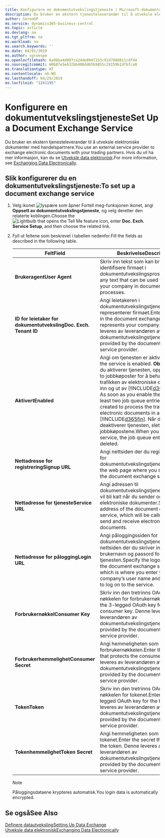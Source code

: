 ```yaml
---
title: Konfigurere en dokumentutvekslingstjeneste | Microsoft-dokumentasjon
description: Du bruker en ekstern tjenesteleverandør til å utveksle elektroniske dokumenter med handelspartnere.
author: SorenGP
ms.service: dynamics365-business-central
ms.topic: article
ms.devlang: na
ms.tgt_pltfrm: na
ms.workload: na
ms.search.keywords: ''
ms.date: 04/01/2019
ms.author: sgroespe
ms.openlocfilehash: 6a9bba4d097ca24de094f153c91d7888811cdfd4
ms.sourcegitcommit: 60b87e5eb32bb408dd65b9855c29159b1dfbfca8
ms.translationtype: HT
ms.contentlocale: nb-NO
ms.lasthandoff: 04/29/2019
ms.locfileid: "1241195"
---
```

# <a name="set-up-a-document-exchange-service"></a><span data-ttu-id="9015a-103">Konfigurere en dokumentutvekslingstjeneste</span><span class="sxs-lookup"><span data-stu-id="9015a-103">Set Up a Document Exchange Service</span></span>
<span data-ttu-id="9015a-104">Du bruker en ekstern tjenesteleverandør til å utveksle elektroniske dokumenter med handelspartnere.</span><span class="sxs-lookup"><span data-stu-id="9015a-104">You use an external service provider to exchange electronic documents with your trading partners.</span></span> <span data-ttu-id="9015a-105">Hvis du vil ha mer informasjon, kan du se [Utveksle data elektronisk](across-data-exchange.md).</span><span class="sxs-lookup"><span data-stu-id="9015a-105">For more information, see [Exchanging Data Electronically](across-data-exchange.md).</span></span>  

## <a name="to-set-up-a-document-exchange-service"></a><span data-ttu-id="9015a-106">Slik konfigurerer du en dokumentutvekslingstjeneste:</span><span class="sxs-lookup"><span data-stu-id="9015a-106">To set up a document exchange service</span></span>  
1. <span data-ttu-id="9015a-107">Velg ikonet ![lyspære som åpner Fortell meg-funksjonen](media/ui-search/search_small.png "Fortell hva du vil gjøre") ikonet, angi **Oppsett av dokumentutvekslingstjeneste**, og velg deretter den relaterte koblingen.</span><span class="sxs-lookup"><span data-stu-id="9015a-107">Choose the ![Lightbulb that opens the Tell Me feature](media/ui-search/search_small.png "Tell me what you want to do") icon, enter **Doc. Exch. Service Setup**, and then choose the related link.</span></span>  
2. <span data-ttu-id="9015a-108">Fyll ut feltene som beskrevet i tabellen nedenfor.</span><span class="sxs-lookup"><span data-stu-id="9015a-108">Fill the fields as described in the following table.</span></span>  

    |<span data-ttu-id="9015a-109">Felt</span><span class="sxs-lookup"><span data-stu-id="9015a-109">Field</span></span>|<span data-ttu-id="9015a-110">Beskrivelse</span><span class="sxs-lookup"><span data-stu-id="9015a-110">Description</span></span>|  
    |---------------------------------|---------------------------------------|  
    |<span data-ttu-id="9015a-111">**Brukeragent**</span><span class="sxs-lookup"><span data-stu-id="9015a-111">**User Agent**</span></span>|<span data-ttu-id="9015a-112">Skriv inn tekst som kan brukes til å identifisere firmaet i dokumentutvekslingsprosesser.</span><span class="sxs-lookup"><span data-stu-id="9015a-112">Enter any text that can be used to identify your company in document exchange processes.</span></span>|  
    |<span data-ttu-id="9015a-113">**ID for leietaker for dokumentutveksling**</span><span class="sxs-lookup"><span data-stu-id="9015a-113">**Doc. Exch. Tenant ID**</span></span>|<span data-ttu-id="9015a-114">Angi leietakeren i dokumentutvekslingstjenesten som representerer firmaet.</span><span class="sxs-lookup"><span data-stu-id="9015a-114">Enter the tenant in the document exchange service that represents your company.</span></span> <span data-ttu-id="9015a-115">Denne leveres av leverandøren av dokumentutvekslingstjenesten.</span><span class="sxs-lookup"><span data-stu-id="9015a-115">This is provided by the document exchange service provider.</span></span>|  
    |<span data-ttu-id="9015a-116">**Aktivert**</span><span class="sxs-lookup"><span data-stu-id="9015a-116">**Enabled**</span></span>|<span data-ttu-id="9015a-117">Angi om tjenesten er aktivert.</span><span class="sxs-lookup"><span data-stu-id="9015a-117">Specify if the service is enabled.</span></span> <span data-ttu-id="9015a-118">**Obs!** Så snart du aktiverer tjenesten, opprettes minst to jobbkøposter for å behandle trafikken av elektroniske dokumenter inn og ut av [!INCLUDE[d365fin](includes/d365fin_md.md)].</span><span class="sxs-lookup"><span data-stu-id="9015a-118">**Note:**  As soon as you enable the service, at least two job queue entries are created to process the traffic of electronic documents in and out of [!INCLUDE[d365fin](includes/d365fin_md.md)].</span></span> <span data-ttu-id="9015a-119">Når du deaktiverer tjenesten, slettes jobbkøpostene.</span><span class="sxs-lookup"><span data-stu-id="9015a-119">When you disable the service, the job queue entries are deleted.</span></span>|  
    |<span data-ttu-id="9015a-120">**Nettadresse for registrering**</span><span class="sxs-lookup"><span data-stu-id="9015a-120">**Signup URL**</span></span>|<span data-ttu-id="9015a-121">Angi nettsiden der du registrerer deg for dokumentutvekslingstjenesten.</span><span class="sxs-lookup"><span data-stu-id="9015a-121">Specify the web page where you sign up for the document exchange service.</span></span>|  
    |<span data-ttu-id="9015a-122">**Nettadresse for tjeneste**</span><span class="sxs-lookup"><span data-stu-id="9015a-122">**Service URL**</span></span>|<span data-ttu-id="9015a-123">Angi adressen til dokumentutvekslingstjenesten, som vil bli kalt når du sender og mottar elektroniske dokumenter.</span><span class="sxs-lookup"><span data-stu-id="9015a-123">Specify the address of the document exchange service, which will be called when you send and receive electronic documents.</span></span>|  
    |<span data-ttu-id="9015a-124">**Nettadresse for pålogging**</span><span class="sxs-lookup"><span data-stu-id="9015a-124">**Login URL**</span></span>|<span data-ttu-id="9015a-125">Angi påloggingssiden for dokumentutvekslingstjenesten, som er nettsiden der du skriver inn firmaets brukernavn og passord for å logge på tjenesten.</span><span class="sxs-lookup"><span data-stu-id="9015a-125">Specify the logon page for the document exchange service, which is where you enter your company’s user name and password to log on to the service.</span></span>|  
    |<span data-ttu-id="9015a-126">**Forbrukernøkkel**</span><span class="sxs-lookup"><span data-stu-id="9015a-126">**Consumer Key**</span></span>|<span data-ttu-id="9015a-127">Skriv inn den tretrinns OAuth-nøkkelen for forbrukernøkkelen.</span><span class="sxs-lookup"><span data-stu-id="9015a-127">Enter the 3-legged OAuth key for the consumer key.</span></span> <span data-ttu-id="9015a-128">Denne leveres av leverandøren av dokumentutvekslingstjenesten.</span><span class="sxs-lookup"><span data-stu-id="9015a-128">This is provided by the document exchange service provider.</span></span>|  
    |<span data-ttu-id="9015a-129">**Forbrukerhemmelighet**</span><span class="sxs-lookup"><span data-stu-id="9015a-129">**Consumer Secret**</span></span>|<span data-ttu-id="9015a-130">Angi hemmeligheten som beskytter forbrukernøkkelen.</span><span class="sxs-lookup"><span data-stu-id="9015a-130">Enter the secret that protects the consumer key.</span></span> <span data-ttu-id="9015a-131">Denne leveres av leverandøren av dokumentutvekslingstjenesten.</span><span class="sxs-lookup"><span data-stu-id="9015a-131">This is provided by the document exchange service provider.</span></span>|  
    |<span data-ttu-id="9015a-132">**Token**</span><span class="sxs-lookup"><span data-stu-id="9015a-132">**Token**</span></span>|<span data-ttu-id="9015a-133">Skriv inn den tretrinns OAuth-nøkkelen for tokenet.</span><span class="sxs-lookup"><span data-stu-id="9015a-133">Enter the 3-legged OAuth key for the token.</span></span> <span data-ttu-id="9015a-134">Denne leveres av leverandøren av dokumentutvekslingstjenesten.</span><span class="sxs-lookup"><span data-stu-id="9015a-134">This is provided by the document exchange service provider.</span></span>|  
    |<span data-ttu-id="9015a-135">**Tokenhemmelighet**</span><span class="sxs-lookup"><span data-stu-id="9015a-135">**Token Secret**</span></span>|<span data-ttu-id="9015a-136">Angi hemmeligheten som beskytter tokenet.</span><span class="sxs-lookup"><span data-stu-id="9015a-136">Enter the secret that protects the token.</span></span> <span data-ttu-id="9015a-137">Denne leveres av leverandøren av dokumentutvekslingstjenesten.</span><span class="sxs-lookup"><span data-stu-id="9015a-137">This is provided by the document exchange service provider.</span></span>|  

    > [!NOTE]  
    > <span data-ttu-id="9015a-138">Påloggingsdataene krypteres automatisk.</span><span class="sxs-lookup"><span data-stu-id="9015a-138">You login data is automatically encrypted.</span></span>

## <a name="see-also"></a><span data-ttu-id="9015a-139">Se også</span><span class="sxs-lookup"><span data-stu-id="9015a-139">See Also</span></span>  
[<span data-ttu-id="9015a-140">Definere datautveksling</span><span class="sxs-lookup"><span data-stu-id="9015a-140">Setting Up Data Exchange</span></span>](across-set-up-data-exchange.md)  
[<span data-ttu-id="9015a-141">Utveksle data elektronisk</span><span class="sxs-lookup"><span data-stu-id="9015a-141">Exchanging Data Electronically</span></span>](across-data-exchange.md)
